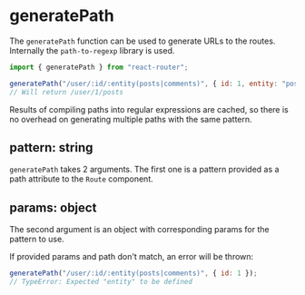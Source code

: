 # generatePath

The `generatePath` function can be used to generate URLs to the routes. Internally the `path-to-regexp` library is used.

```js
import { generatePath } from "react-router";

generatePath("/user/:id/:entity(posts|comments)", { id: 1, entity: "posts" });
// Will return /user/1/posts
```

Results of compiling paths into regular expressions are cached, so there is no overhead on generating multiple paths with the same pattern.

## pattern: string

`generatePath` takes 2 arguments. The first one is a pattern provided as a path attribute to the `Route` component.

## params: object

The second argument is an object with corresponding params for the pattern to use.

If provided params and path don't match, an error will be thrown:

```js
generatePath("/user/:id/:entity(posts|comments)", { id: 1 });
// TypeError: Expected "entity" to be defined
```
